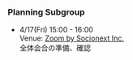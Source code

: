 ### Planning Subgroup

- 4/17(Fri) 15:00 - 16:00  
  Venue: [Zoom by Socionext Inc.](https://socionext.zoom.us/j/99975267803?pwd=M25XMnJLaWlYRi9hWkxESVFleWp5UT09)  
  全体会合の準備、確認  
  
